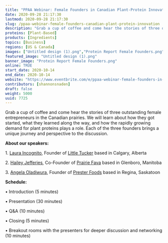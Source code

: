 ```yaml
---
title: "PPAA Webinar: Female Founders in Canadian Plant-Protein Innovation"
date: 2020-09-28 21:17:30
lastmod: 2020-09-28 21:17:30
slug: /ppaa-webinar-female-founders-canadian-plant-protein-innovation
description: "Grab a cup of coffee and come hear the stories of three outstanding female entrepreneurs in the Canadian prairies. We will learn about how they got started, what they learned along the way, and how the rapidly growing demand for plant proteins plays a role. Each of the three founders brings a unique journey and perspective to the discussion.About our speakers:1. Laura Incognito, Founder of Little Tucker based in Calgary, Alberta"
proteins: [Plant-Based]
products: [Ingredients]
topics: [Business]
regions: [US & Canada]
images: ["Untitled design (1).png","Protein Report Female Founders.png"]
featured_image: "Untitled design (1).png"
banner_image: "Protein Report Female Founders.png"
online: TRUE
start_date: 2020-10-14
end_date: 2020-10-14
website: "https://www.eventbrite.com/e/ppaa-webinar-female-founders-in-canadian-food-innovation-tickets-118327654199"
contributors: [shannonsnaden]
draft: false
weight: 5000
uuid: 7725
---
```

<p>Grab a cup of coffee and come hear the stories of three outstanding female entrepreneurs in the Canadian prairies. We will learn about how they got started, what they learned along the way, and how the rapidly growing demand for plant proteins plays a role. Each of the three founders brings a unique journey and perspective to the discussion.</p>
<p><strong>About our speakers:</strong></p>
<p>1. <a href="https://www.linkedin.com/in/laura-incognito-364120133/">Laura Incognito</a>, Founder of <a href="https://www.littletucker.ca/">Little Tucker</a> based in Calgary, Alberta</p>
<p>2. <a href="https://www.linkedin.com/in/hailey-jefferies/">Hailey Jefferies</a>, Co-Founder of <a href="https://prairiefava.com/">Prairie Fava</a> based in Glenboro, Manitoba</p>
<p>3. <a href="https://www.linkedin.com/in/angela-o-2b3716114/">Angela Oladiwura</a>, Founder of <a href="https://www.vegscrumptious.org/pages/about-us">Prester Foods</a> based in Regina, Saskatoon</p>
<p><strong>Schedule:</strong></p>
<p>• Introduction (5 minutes)</p>
<p>• Presentation (30 minutes)</p>
<p>• Q&A (10 minutes)</p>
<p>• Closing (5 minutes)</p>
<p>• Breakout rooms with the presenters for deeper discussion and networking (10 minutes)</p>
